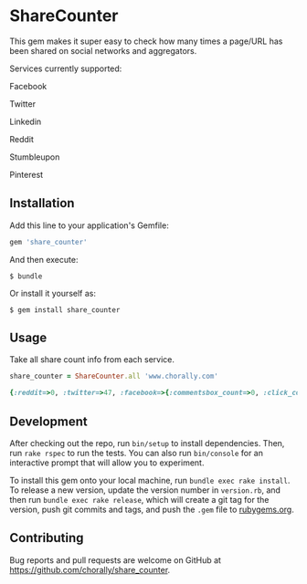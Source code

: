 # ShareCounter

This gem makes it super easy to check how many times a page/URL has been shared on social networks and aggregators.

Services currently supported:

Facebook

Twitter

Linkedin

Reddit

Stumbleupon

Pinterest


## Installation

Add this line to your application's Gemfile:

```ruby
gem 'share_counter'
```

And then execute:

    $ bundle

Or install it yourself as:

    $ gem install share_counter

## Usage

Take all share count info from each service.

```ruby
share_counter = ShareCounter.all 'www.chorally.com'

{:reddit=>0, :twitter=>47, :facebook=>{:commentsbox_count=>0, :click_count=>0, :total_count=>44, :comment_count=>12, :like_count=>19, :share_count=>13}, :linkedin=>58, :stumbleupon=>nil, :pinterest=>0}
```


## Development

After checking out the repo, run `bin/setup` to install dependencies. Then, run `rake rspec` to run the tests. You can also run `bin/console` for an interactive prompt that will allow you to experiment.

To install this gem onto your local machine, run `bundle exec rake install`. To release a new version, update the version number in `version.rb`, and then run `bundle exec rake release`, which will create a git tag for the version, push git commits and tags, and push the `.gem` file to [rubygems.org](https://rubygems.org).

## Contributing

Bug reports and pull requests are welcome on GitHub at https://github.com/chorally/share_counter.
